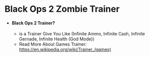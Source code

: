 # Black Ops 2 Zombie Trainer

* #### Black Ops 2 Trainer?
  * is a Trainer Give You Like (Infinite Ammo, Infinite Cash, Infinite Gernade, Infinite Health (God Mode))
  * Read More About Games Trainer: https://en.wikipedia.org/wiki/Trainer_(games)
